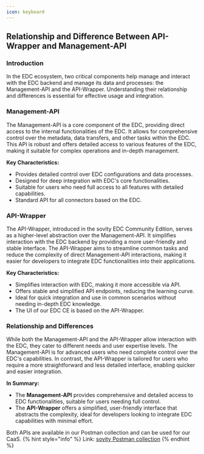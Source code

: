 ```yaml
---
icon: keyboard
---
```


## Relationship and Difference Between API-Wrapper and Management-API

### Introduction

In the EDC ecosystem, two critical components help manage and interact with the EDC backend and manage its data and processes: the Management-API and the API-Wrapper. Understanding their relationship and differences is essential for effective usage and integration.

### Management-API

The Management-API is a core component of the EDC, providing direct access to the internal functionalities of the EDC. It allows for comprehensive control over the metadata, data transfers, and other tasks within the EDC. This API is robust and offers detailed access to various features of the EDC, making it suitable for complex operations and in-depth management.

**Key Characteristics:**
- Provides detailed control over EDC configurations and data processes.
- Designed for deep integration with EDC's core functionalities.
- Suitable for users who need full access to all features with detailed capabilities.
- Standard API for all connectors based on the EDC.

### API-Wrapper

The API-Wrapper, introduced in the sovity EDC Community Edition, serves as a higher-level abstraction over the Management-API. It simplifies interaction with the EDC backend by providing a more user-friendly and stable interface. The API-Wrapper aims to streamline common tasks and reduce the complexity of direct Management-API interactions, making it easier for developers to integrate EDC functionalities into their applications.

**Key Characteristics:**
- Simplifies interaction with EDC, making it more accessible via API.
- Offers stable and simplified API endpoints, reducing the learning curve.
- Ideal for quick integration and use in common scenarios without needing in-depth EDC knowledge.
- The UI of our EDC CE is based on the API-Wrapper.

### Relationship and Differences

While both the Management-API and the API-Wrapper allow interaction with the EDC, they cater to different needs and user expertise levels. The Management-API is for advanced users who need complete control over the EDC's capabilities. In contrast, the API-Wrapper is tailored for users who require a more straightforward and less detailed interface, enabling quicker and easier integration.

**In Summary:**
- The **Management-API** provides comprehensive and detailed access to EDC functionalities, suitable for users needing full control.
- The **API-Wrapper** offers a simplified, user-friendly interface that abstracts the complexity, ideal for developers looking to integrate EDC capabilities with minimal effort.

Both APIs are available in our Postman collection and can be used for our CaaS.
{% hint style="info" %} 
Link: <a href="https://github.com/sovity/edc-ce/blob/main/docs/api/postman_collection.json">sovity Postman collection</a>
{% endhint %}

